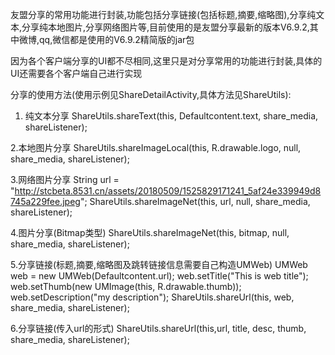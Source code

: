 友盟分享的常用功能进行封装,功能包括分享链接(包括标题,摘要,缩略图),分享纯文本,分享纯本地图片,分享网络图片等,目前使用的是友盟分享最新的版本V6.9.2,其中微博,qq,微信都是使用的V6.9.2精简版的jar包

因为各个客户端分享的UI都不尽相同,这里只是对分享常用的功能进行封装,具体的UI还需要各个客户端自己进行实现

分享的使用方法(使用示例见ShareDetailActivity,具体方法见ShareUtils):
1. 纯文本分享
ShareUtils.shareText(this, Defaultcontent.text, share_media, shareListener);

2.本地图片分享
ShareUtils.shareImageLocal(this, R.drawable.logo, null, share_media, shareListener);

3.网络图片分享
String url = "http://stcbeta.8531.cn/assets/20180509/1525829171241_5af24e339949d8745a229fee.jpeg";
ShareUtils.shareImageNet(this, url, null, share_media, shareListener);

4.图片分享(Bitmap类型)
ShareUtils.shareImageNet(this, bitmap, null, share_media, shareListener);

5.分享链接(标题,摘要,缩略图及跳转链接信息需要自己构造UMWeb)
UMWeb web = new UMWeb(Defaultcontent.url);
web.setTitle("This is web title");
web.setThumb(new UMImage(this, R.drawable.thumb));
web.setDescription("my description");
ShareUtils.shareUrl(this, web, share_media, shareListener);

6.分享链接(传入url的形式)
ShareUtils.shareUrl(this,url, title, desc, thumb, share_media, shareListener);